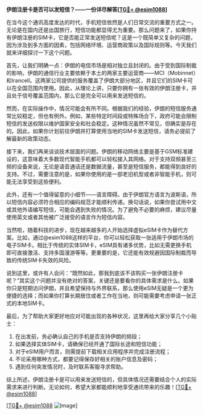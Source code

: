 **伊朗注册卡是否可以发短信？——一份详尽解答[[TG💪+ @esim1088](https://t.me/s/esim1088)]**

在当今这个通讯高度发达的时代，手机短信依然是人们日常交流的重要方式之一。无论是在国内还是出国旅行，短信功能都显得尤为重要。那么问题来了，如果你持有伊朗注册的SIM卡，它是否能正常发送短信呢？这是一个既简单又复杂的问题，因为涉及到多方面的因素，包括网络环境、运营商政策以及国际规则等。今天我们就来详细探讨一下这个问题。

首先，让我们明确一点：伊朗的电信市场是相对独立且封闭的。由于受到国际制裁的影响，伊朗的通信行业主要依赖于本土的两家主要运营商——MCI（Mobinnet）和Irancell。这两家公司提供的服务覆盖了伊朗大部分地区，并且它们的SIM卡可以在全国范围内使用。因此，从理论上讲，只要你拥有一张有效的伊朗注册卡，并且处于信号覆盖范围内，那么它是完全可以用来发送短信的。

然而，在实际操作中，情况可能会有所不同。根据我们的经验，伊朗的短信服务通常比较稳定，但也有例外。例如，某些特定时间段或特殊场合下，政府可能会限制短信的发送权限以维护国家安全和社会稳定。这种情况虽然不常见，但确实是存在的。因此，如果你计划前往伊朗并打算使用当地的SIM卡发送短信，请务必提前了解最新的政策动态。

接下来，我们再来谈谈技术层面的问题。伊朗的移动网络主要是基于GSM标准建设的，这意味着大多数现代智能手机都可以轻松接入其网络。对于支持双频甚至三频的设备来说，无论是语音通话还是数据流量，甚至是短信服务，都能得到良好的支持。不过，需要注意的是，如果你使用的是一部老旧机型或者非智能手机，则可能无法享受到这些便利。

此外，还有一个值得留意的小细节——语言障碍。由于伊朗官方语言为波斯语，所以短信内容必须符合相应的编码规范才能顺利传递。换句话说，如果你尝试用中文或其他外语编写短信，可能会遇到失败的情况。为了避免不必要的麻烦，建议尽量使用英文或者其他被广泛接受的语言作为短信内容。

当然啦，随着科技的进步，现在越来越多的人开始选择虚拟eSIM卡作为替代方案。比如，通过@esim1088这样的平台，你可以轻松获取一张适用于伊朗市场的电子SIM卡。相比于传统的实体SIM卡，eSIM具有诸多优势，比如无需更换手机即可直接激活、支持多国漫游等等。更重要的是，它还能有效规避因国际制裁而导致的传统SIM卡失效的风险。

说到这里，或许有人会问：“既然如此，那我到底该不该购买一张伊朗注册卡呢？”其实这个问题并没有绝对的答案，关键还是要看你的具体需求是什么。如果你只是短期访问伊朗，并且希望保持与外界联系，那么使用eSIM无疑是一个更为便捷的选择；而如果你打算长期居住或者工作在当地，则可能需要考虑申请一张正式的本地SIM卡。

最后，为了帮助大家更好地应对可能出现的各种状况，这里再给大家分享几个小贴士：
1. 在出发前，务必确认自己的手机是否支持伊朗的频段；
2. 如果选择实体SIM卡，请确保已经开通了国际长途和短信功能；
3. 对于eSIM用户而言，则需提前下载相关应用程序并完成注册流程；
4. 不论采用哪种方式，都要记得保存好相关的账户信息及密码；
5. 遇到任何突发情况时，及时联系客服寻求帮助。

综上所述，伊朗注册卡是可以用来发送短信的，但具体情况还需要结合个人的实际需求来进行判断。无论如何，希望大家都能顺利地享受通讯带来的乐趣！[[TG💪+ @esim1088](https://t.me/s/esim1088)]

[[TG💪+ @esim1088](https://t.me/s/esim1088) ![Image](https://i.postimg.cc/4NQfJmqS/Snipaste-2025-05-13-00-14-12.png)]